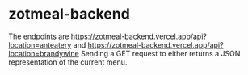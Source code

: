 # zotmeal-backend
  The endpoints are https://zotmeal-backend.vercel.app/api?location=anteatery and https://zotmeal-backend.vercel.app/api?location=brandywine
  Sending a GET request to either returns a JSON representation of the current menu.